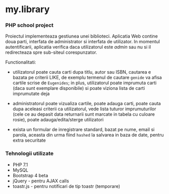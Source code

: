 # my.library
### PHP school project

Proiectul implementeaza gestiunea unei biblioteci. Aplicatia Web contine doua
parti, interfata de administrator si interfata de utilizator. In momentul autentificarii,
aplicatia verifica daca utilizatorul este _admin_ sau nu si il redirecteaza spre sub-siteul corespunzator.

Functionalitati:

- utilizatorul poate cauta carti dupa titlu, autor sau ISBN, cautarea e bazata pe criterii LIKE,
de exemplu termenul de cautare `genide` va afisa cartile scrise de `Eugenides`;
in plus, utilizatorul poate imprumuta carti (daca sunt exemplare disponibile) si poate viziona lista de carti imprumutate deja

- administratorul poate vizualiza cartile, poate adauga carti, poate cauta dupa aceleasi criterii ca utilizatorul,
vede lista tuturor imprumuturilor (cele ce au depasit data returnarii sunt marcate in tabela cu culoare rosie), 
poate adauga/edita/sterge utilizatori

- exista un formular de inregistrare standard, bazat pe nume, email si parola, aceasta din urma fiind `hashed` 
la salvarea in baza de date, pentru extra securitate

### Tehnologii utilizate

- PHP 7.1
- MySQL
- Bootstrap 4 beta
- jQuery - pentru AJAX calls
- toastr.js - pentru notificari de tip toastr (temporare)
